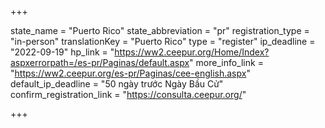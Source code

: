 +++

state_name = "Puerto Rico"
state_abbreviation = "pr"
registration_type = "in-person"
translationKey = "Puerto Rico"
type = "register"
ip_deadline = "2022-09-19"
hp_link = "https://ww2.ceepur.org/Home/Index?aspxerrorpath=/es-pr/Paginas/default.aspx"
more_info_link = "https://ww2.ceepur.org/es-pr/Paginas/cee-english.aspx"
default_ip_deadline = "50 ngày trước Ngày Bầu Cử"
confirm_registration_link = "https://consulta.ceepur.org/"

+++